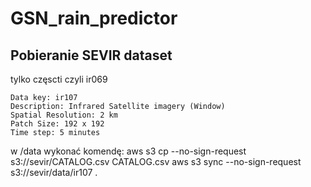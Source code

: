 # GSN_rain_predictor
## Pobieranie SEVIR dataset
tylko częscti czyli ir069
```
Data key: ir107
Description: Infrared Satellite imagery (Window)
Spatial Resolution: 2 km
Patch Size: 192 x 192
Time step: 5 minutes
```
w /data wykonać komendę:
aws s3 cp --no-sign-request s3://sevir/CATALOG.csv CATALOG.csv
aws s3 sync --no-sign-request s3://sevir/data/ir107 .

